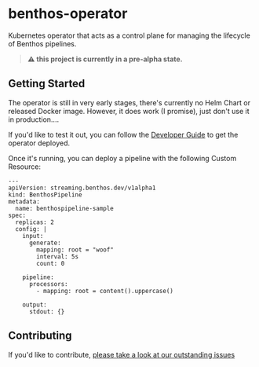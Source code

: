 # benthos-operator

Kubernetes operator that acts as a control plane for managing the lifecycle of Benthos pipelines.

> **⚠️ this project is currently in a pre-alpha state.**

## Getting Started

The operator is still in very early stages, there's currently no Helm Chart or released Docker image. However, it does work (I promise), just don't use it in production....

If you'd like to test it out, you can follow the [Developer Guide](./docs/developer-guide.md) to get the operator deployed.

Once it's running, you can deploy a pipeline with the following Custom Resource:

```
---
apiVersion: streaming.benthos.dev/v1alpha1
kind: BenthosPipeline
metadata:
  name: benthospipeline-sample
spec:
  replicas: 2
  config: |
    input:
      generate:
        mapping: root = "woof"
        interval: 5s
        count: 0

    pipeline:
      processors:
        - mapping: root = content().uppercase()

    output:
      stdout: {}
```

## Contributing

If you'd like to contribute, [please take a look at our outstanding issues](https://github.com/charlie-haley/flowcontrol/issues)
